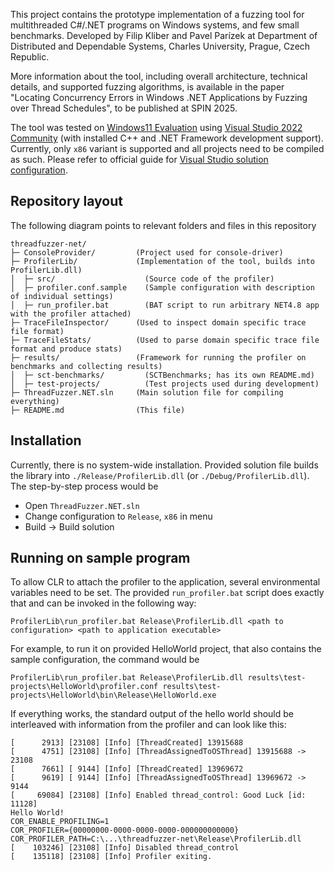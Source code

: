 This project contains the prototype implementation of a fuzzing tool for multithreaded C#/.NET programs on Windows systems, and few small benchmarks.
Developed by Filip Kliber and Pavel Parízek at Department of Distributed and Dependable Systems, Charles University, Prague, Czech Republic.

More information about the tool, including overall architecture, technical details, and supported fuzzing algorithms, is available in the paper "Locating Concurrency Errors in Windows .NET Applications by Fuzzing over Thread Schedules", to be published at SPIN 2025.

The tool was tested on [Windows11 Evaluation](https://www.microsoft.com/en-us/evalcenter/download-windows-11-enterprise) using [Visual Studio 2022 Community](https://visualstudio.microsoft.com/vs/community/) (with installed C++ and .NET Framework development support). Currently, only `x86` variant is supported and all projects need to be compiled as such. Please refer to official guide for [Visual Studio solution configuration](https://learn.microsoft.com/en-us/visualstudio/ide/understanding-build-configurations?view=vs-2022).

## Repository layout
The following diagram points to relevant folders and files in this repository

```
threadfuzzer-net/
├─ ConsoleProvider/         (Project used for console-driver)
├─ ProfilerLib/             (Implementation of the tool, builds into ProfilerLib.dll)
│  ├─ src/                    (Source code of the profiler)
│  ├─ profiler.conf.sample    (Sample configuration with description of individual settings)
│  ├─ run_profiler.bat        (BAT script to run arbitrary NET4.8 app with the profiler attached)
├─ TraceFileInspector/      (Used to inspect domain specific trace file format)
├─ TraceFileStats/          (Used to parse domain specific trace file format and produce stats)
├─ results/                 (Framework for running the profiler on benchmarks and collecting results)
│  ├─ sct-benchmarks/         (SCTBenchmarks; has its own README.md)
│  ├─ test-projects/          (Test projects used during development)
├─ ThreadFuzzer.NET.sln     (Main solution file for compiling everything)
├─ README.md                (This file)
```

## Installation
Currently, there is no system-wide installation. Provided solution file builds the library into `./Release/ProfilerLib.dll` (or `./Debug/ProfilerLib.dll`). The step-by-step process would be

- Open `ThreadFuzzer.NET.sln`
- Change configuration to `Release`, `x86` in menu
- Build -> Build solution

## Running on sample program
To allow CLR to attach the profiler to the application, several environmental variables need to be set. The provided `run_profiler.bat` script does exactly that and can be invoked in the following way:

```
ProfilerLib\run_profiler.bat Release\ProfilerLib.dll <path to configuration> <path to application executable>
```

For example, to run it on provided HelloWorld project, that also contains the sample configuration, the command would be

```
ProfilerLib\run_profiler.bat Release\ProfilerLib.dll results\test-projects\HelloWorld\profiler.conf results\test-projects\HelloWorld\bin\Release\HelloWorld.exe
```

If everything works, the standard output of the hello world should be interleaved with information from the profiler and can look like this:

```
[      2913] [23108] [Info] [ThreadCreated] 13915688
[      4751] [23108] [Info] [ThreadAssignedToOSThread] 13915688 -> 23108
[      7661] [ 9144] [Info] [ThreadCreated] 13969672
[      9619] [ 9144] [Info] [ThreadAssignedToOSThread] 13969672 -> 9144
[     69084] [23108] [Info] Enabled thread_control: Good Luck [id: 11128]
Hello World!
COR_ENABLE_PROFILING=1
COR_PROFILER={00000000-0000-0000-0000-000000000000}
COR_PROFILER_PATH=C:\...\threadfuzzer-net\Release\ProfilerLib.dll
[    103246] [23108] [Info] Disabled thread_control
[    135118] [23108] [Info] Profiler exiting.
```
